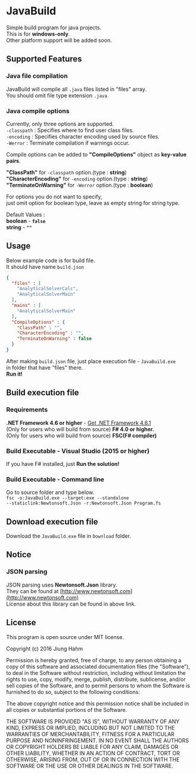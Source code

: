 ﻿# JavaBuild  
Simple build program for java projects.  
This is for **windows-only**.  
Other platform support will be added soon.
  
## Supported Features  
  
### Java file compilation  
JavaBuild will compile all <code>.java</code> files listed in "files" array.  
You should omit file type extension <code>.java</code>  
  
### Java compile options  
Currently, only three options are supported.  
<code>-classpath</code> : Specifies where to find user class files.  
<code>-encoding</code> : Specifies character encoding used by source files.  
<code>-Werror</code> : Terminate compilation if warnings occur.  
  
Compile options can be added to **"CompileOptions"** object as **key-value pairs**.  
  
**"ClassPath"** for <code>-classpath</code> option.(type : **string**)  
**"CharacterEncoding"** for <code>-encoding</code> option.(type : **string**)  
**"TerminateOnWarning"** for <code>-Werror</code> option.(type : **boolean**)  
  
For options you do not want to specify,   
just omit option for boolean type, leave as empty string for string type.  
  
Default Values :  
**boolean** - **<code>false</code>**  
**string** - **<code>""</code>**
  
## Usage  
Below example code is for build file.  
It should have name <code>build.json</code>  
```json
{
  "files" : [
    "AnalyticalSolverCalc",
    "AnalyticalSolverMain"
  ],
  "mains" : [
    "AnalyticalSolverMain"
  ],
  "CompileOptions" : {
    "ClassPath" : "",
    "CharacterEncoding" : "",
    "TerminateOnWarning" : false
  }
}
```
  
After making <code>build.json</code> file, just place execution file - <code>JavaBuild.exe</code>  
in folder that have "files" there.  
**Run it!**
  
## Build execution file  
  
### Requirements  
**.NET Framework 4.6 or higher** - [Get .NET Framework 4.6.1](https://www.microsoft.com/ko-kr/download/details.aspx?id=49981)  
(Only for users who will build from source) **F# 4.0 or higher.**  
(Only for users who will build from source) **FSC(F# compiler)**  

### Build Executable - Visual Studio (2015 or higher)  
If you have F# installed, just **Run the solution!**  
  
### Build Executable - Command line  
Go to source folder and type below.  
<code>fsc -o:JavaBuild.exe --target:exe --standalone --staticlink:Newtonsoft.Json -r:Newtonsoft.Json Program.fs</code>  
  
## Download execution file  
Download the <code>JavaBuild.exe</code> file in <code>Download</code> folder.  
  
## Notice  
  
### JSON parsing    
JSON parsing uses <b>Newtonsoft.Json</b> library.  
They can be found at [http://www.newtonsoft.com](http://www.newtonsoft.com)  
License about this library can be found in above link.  

## License  
This program is open source under MIT license.  
  
Copyright (c) 2016 Jiung Hahm
  
Permission is hereby granted, free of charge, to any person
obtaining a copy of this software and associated documentation
files (the "Software"), to deal in the Software without
restriction, including without limitation the rights to use,
copy, modify, merge, publish, distribute, sublicense, and/or sell
copies of the Software, and to permit persons to whom the
Software is furnished to do so, subject to the following
conditions:
  
The above copyright notice and this permission notice shall be
included in all copies or substantial portions of the Software.
  
THE SOFTWARE IS PROVIDED "AS IS", WITHOUT WARRANTY OF ANY KIND,
EXPRESS OR IMPLIED, INCLUDING BUT NOT LIMITED TO THE WARRANTIES
OF MERCHANTABILITY, FITNESS FOR A PARTICULAR PURPOSE AND
NONINFRINGEMENT. IN NO EVENT SHALL THE AUTHORS OR COPYRIGHT
HOLDERS BE LIABLE FOR ANY CLAIM, DAMAGES OR OTHER LIABILITY,
WHETHER IN AN ACTION OF CONTRACT, TORT OR OTHERWISE, ARISING
FROM, OUT OF OR IN CONNECTION WITH THE SOFTWARE OR THE USE OR
OTHER DEALINGS IN THE SOFTWARE.
